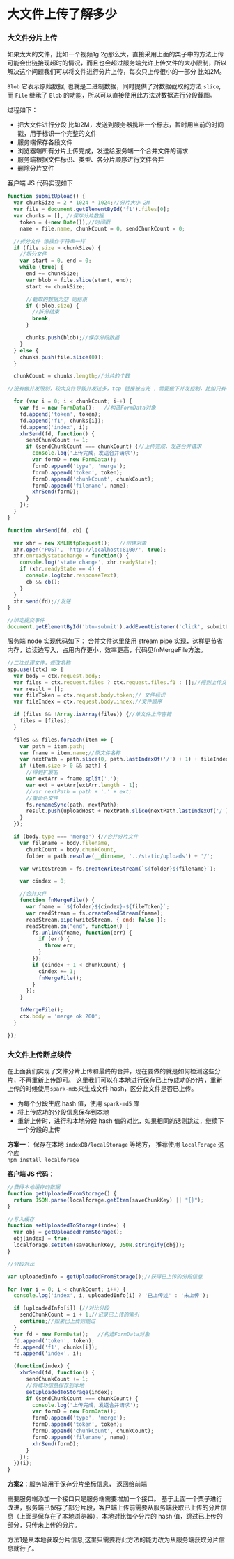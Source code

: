 # 大文件上传了解多少

### 大文件分片上传

如果太大的文件，比如一个视频1g 2g那么大，直接采用上面的栗子中的方法上传可能会出链接现超时的情况，而且也会超过服务端允许上传文件的大小限制，所以解决这个问题我们可以将文件进行分片上传，每次只上传很小的一部分 比如2M。

`Blob` 它表示原始数据, 也就是二进制数据，同时提供了对数据截取的方法 `slice`,而 `File` 继承了 `Blob` 的功能，所以可以直接使用此方法对数据进行分段截图。

过程如下：

* 把大文件进行分段 比如2M，发送到服务器携带一个标志，暂时用当前的时间戳，用于标识一个完整的文件
* 服务端保存各段文件
* 浏览器端所有分片上传完成，发送给服务端一个合并文件的请求
* 服务端根据文件标识、类型、各分片顺序进行文件合并
* 删除分片文件

客户端 JS 代码实现如下

```js
function submitUpload() {
  var chunkSize = 2 * 1024 * 1024;//分片大小 2M
  var file = document.getElementById('f1').files[0];
  var chunks = [], //保存分片数据
    token = (+new Date()),//时间戳
    name = file.name, chunkCount = 0, sendChunkCount = 0;

  //拆分文件 像操作字符串一样
  if (file.size > chunkSize) {
    //拆分文件
    var start = 0, end = 0;
    while (true) {
      end += chunkSize;
      var blob = file.slice(start, end);
      start += chunkSize;

      //截取的数据为空 则结束
      if (!blob.size) {
        //拆分结束
        break;
      }

      chunks.push(blob);//保存分段数据
    }
  } else {
    chunks.push(file.slice(0));
  }

  chunkCount = chunks.length;//分片的个数

//没有做并发限制，较大文件导致并发过多，tcp 链接被占光 ，需要做下并发控制，比如只有4个在请求在发送

  for (var i = 0; i < chunkCount; i++) {
    var fd = new FormData();   //构造FormData对象
    fd.append('token', token);
    fd.append('f1', chunks[i]);
    fd.append('index', i);
    xhrSend(fd, function() {
      sendChunkCount += 1;
      if (sendChunkCount === chunkCount) {//上传完成，发送合并请求
        console.log('上传完成，发送合并请求');
        var formD = new FormData();
        formD.append('type', 'merge');
        formD.append('token', token);
        formD.append('chunkCount', chunkCount);
        formD.append('filename', name);
        xhrSend(formD);
      }
    });
  }
}

function xhrSend(fd, cb) {

  var xhr = new XMLHttpRequest();   //创建对象
  xhr.open('POST', 'http://localhost:8100/', true);
  xhr.onreadystatechange = function() {
    console.log('state change', xhr.readyState);
    if (xhr.readyState == 4) {
      console.log(xhr.responseText);
      cb && cb();
    }
  }
  xhr.send(fd);//发送
}

//绑定提交事件
document.getElementById('btn-submit').addEventListener('click', submitUpload);
```

服务端 node 实现代码如下： 合并文件这里使用 stream pipe 实现，这样更节省内存，边读边写入，占用内存更小，效率更高，代码见fnMergeFile方法。

```js
//二次处理文件，修改名称
app.use((ctx) => {
  var body = ctx.request.body;
  var files = ctx.request.files ? ctx.request.files.f1 : [];//得到上传文件的数组
  var result = [];
  var fileToken = ctx.request.body.token;// 文件标识
  var fileIndex = ctx.request.body.index;//文件顺序

  if (files && !Array.isArray(files)) {//单文件上传容错
    files = [files];
  }

  files && files.forEach(item => {
    var path = item.path;
    var fname = item.name;//原文件名称
    var nextPath = path.slice(0, path.lastIndexOf('/') + 1) + fileIndex + '-' + fileToken;
    if (item.size > 0 && path) {
      //得到扩展名
      var extArr = fname.split('.');
      var ext = extArr[extArr.length - 1];
      //var nextPath = path + '.' + ext;
      //重命名文件
      fs.renameSync(path, nextPath);
      result.push(uploadHost + nextPath.slice(nextPath.lastIndexOf('/') + 1));
    }
  });

  if (body.type === 'merge') {//合并分片文件
    var filename = body.filename,
      chunkCount = body.chunkCount,
      folder = path.resolve(__dirname, '../static/uploads') + '/';

    var writeStream = fs.createWriteStream(`${folder}${filename}`);

    var cindex = 0;

    //合并文件
    function fnMergeFile() {
      var fname = `${folder}${cindex}-${fileToken}`;
      var readStream = fs.createReadStream(fname);
      readStream.pipe(writeStream, { end: false });
      readStream.on("end", function() {
        fs.unlink(fname, function(err) {
          if (err) {
            throw err;
          }
        });
        if (cindex + 1 < chunkCount) {
          cindex += 1;
          fnMergeFile();
        }
      });
    }

    fnMergeFile();
    ctx.body = 'merge ok 200';
  }

});
```

### 大文件上传断点续传

在上面我们实现了文件分片上传和最终的合并，现在要做的就是如何检测这些分片，不再重新上传即可。 这里我们可以在本地进行保存已上传成功的分片，重新上传的时候使用`spark-md5`来生成文件 hash，区分此文件是否已上传。

- 为每个分段生成 hash 值，使用  `spark-md5`  库
- 将上传成功的分段信息保存到本地
- 重新上传时，进行和本地分段 hash 值的对比，如果相同的话则跳过，继续下一个分段的上传

**方案一**： 保存在本地 `indexDB/localStorage` 等地方， 推荐使用 `localForage` 这个库                               
`npm install localforage`

**客户端 JS 代码**：

```js
//获得本地缓存的数据
function getUploadedFromStorage() {
  return JSON.parse(localforage.getItem(saveChunkKey) || "{}");
}

//写入缓存
function setUploadedToStorage(index) {
  var obj = getUploadedFromStorage();
  obj[index] = true;
  localforage.setItem(saveChunkKey, JSON.stringify(obj));
}

//分段对比

var uploadedInfo = getUploadedFromStorage();//获得已上传的分段信息

for (var i = 0; i < chunkCount; i++) {
  console.log('index', i, uploadedInfo[i] ? '已上传过' : '未上传');

  if (uploadedInfo[i]) {//对比分段
    sendChunkCount = i + 1;//记录已上传的索引
    continue;//如果已上传则跳过
  }
  var fd = new FormData();   //构造FormData对象
  fd.append('token', token);
  fd.append('f1', chunks[i]);
  fd.append('index', i);

  (function(index) {
    xhrSend(fd, function() {
      sendChunkCount += 1;
      //将成功信息保存到本地
      setUploadedToStorage(index);
      if (sendChunkCount === chunkCount) {
        console.log('上传完成，发送合并请求');
        var formD = new FormData();
        formD.append('type', 'merge');
        formD.append('token', token);
        formD.append('chunkCount', chunkCount);
        formD.append('filename', name);
        xhrSend(formD);
      }
    });
  })(i);
}
```

**方案2**：服务端用于保存分片坐标信息， 返回给前端                        

需要服务端添加一个接口只是服务端需要增加一个接口。 基于上面一个栗子进行改进，服务端已保存了部分片段，客户端上传前需要从服务端获取已上传的分片信息（上面是保存在了本地浏览器），本地对比每个分片的 hash 值，跳过已上传的部分，只传未上传的分片。                       

方法1是从本地获取分片信息,这里只需要将此方法的能力改为从服务端获取分片信息就行了。